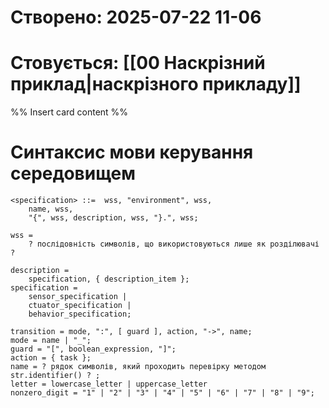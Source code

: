 # Створено: 2025-07-22 11-06

# Стовується: [[00 Наскрізний приклад|наскрізного прикладу]]

%% Insert card content %%
# Синтаксис мови керування середовищем

```bnf
<specification> ::=  wss, "environment", wss,
	name, wss,
	"{", wss, description, wss, "}.", wss;

wss =
	? послідовність символів, що використовуються лише як розділювачі ?

description =
	specification, { description_item };
specification =
	sensor_specification |
	ctuator_specification |
	behavior_specification;

transition = mode, ":", [ guard ], action, "->", name;
mode = name | "_";
guard = "[", boolean_expression, "]";
action = { task };
name = ? рядок символів, який проходить перевірку методом str.identifier() ? ;
letter = lowercase_letter | uppercase_letter
nonzero_digit = "1" | "2" | "3" | "4" | "5" | "6" | "7" | "8" | "9";
```
